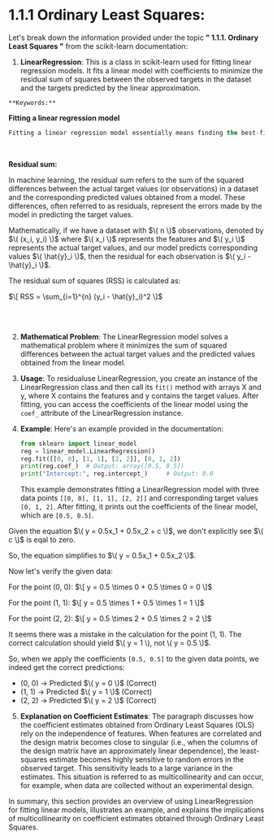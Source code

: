 
# 1.1.1 Ordinary Least Squares:

Let's break down the information provided under the topic **" 1.1.1. Ordinary Least Squares "** from the scikit-learn documentation:

1. **LinearRegression**: This is a class in scikit-learn used for fitting linear regression models. It fits a linear model with coefficients to minimize the residual sum of squares between the observed targets in the dataset and the targets predicted by the linear approximation.

`**Keywords:**`
 <br>

**Fitting a linear regression model**
 <br>

```sql
Fitting a linear regression model essentially means finding the best-fitting line (or hyperplane in higher dimensions) that describes the relationship between the independent variables (features) and the dependent variable (target) in the given dataset. The process involves determining the coefficients (weights) for each independent variable in order to minimize the difference between the actual target values and the values predicted by the linear equation.
```
<br>

**Residual sum:**

In machine learning, the residual sum refers to the sum of the squared differences between the actual target values (or observations) in a dataset and the corresponding predicted values obtained from a model. These differences, often referred to as residuals, represent the errors made by the model in predicting the target values.

Mathematically, if we have a dataset with $\( n \)$ observations, denoted by $\( (x_i, y_i) \)$ where $\( x_i \)$ represents the features and $\( y_i \)$ represents the actual target values, and our model predicts corresponding values $\( \hat{y}_i \)$, then the residual for each observation is $\( y_i - \hat{y}_i \)$.

The residual sum of squares (RSS) is calculated as:

$\[ RSS = \sum_{i=1}^{n} (y_i - \hat{y}_i)^2 \]$

<br> <br>

2. **Mathematical Problem**: The LinearRegression model solves a mathematical problem where it minimizes the sum of squared differences between the actual target values and the predicted values obtained from the linear model.

3. **Usage**: To residualuse LinearRegression, you create an instance of the LinearRegression class and then call its `fit()` method with arrays X and y, where X contains the features and y contains the target values. After fitting, you can access the coefficients of the linear model using the `coef_` attribute of the LinearRegression instance.

4. **Example**: Here's an example provided in the documentation:
   ```python
   from sklearn import linear_model
   reg = linear_model.LinearRegression()
   reg.fit([[0, 0], [1, 1], [2, 2]], [0, 1, 2])
   print(reg.coef_)  # Output: array([0.5, 0.5])
   print("Intercept:", reg.intercept_)     # Output: 0.0
   ```
   This example demonstrates fitting a LinearRegression model with three data points `[[0, 0], [1, 1], [2, 2]]` and corresponding target values `[0, 1, 2]`. After fitting, it prints out the coefficients of the linear model, which are `[0.5, 0.5]`.

Given the equation $\( y = 0.5x_1 + 0.5x_2 + c \)$, we don't explicitly see $\( c \)$ is eqal to zero.

So, the equation simplifies to $\( y = 0.5x_1 + 0.5x_2 \)$.

Now let's verify the given data:

For the point (0, 0):
$\[ y = 0.5 \times 0 + 0.5 \times 0 = 0 \]$

For the point (1, 1):
$\[ y = 0.5 \times 1 + 0.5 \times 1 = 1 \]$

For the point (2, 2):
$\[ y = 0.5 \times 2 + 0.5 \times 2 = 2 \]$

It seems there was a mistake in the calculation for the point (1, 1). The correct calculation should yield $\( y = 1 \), not \( y = 0.5 \)$. 

So, when we apply the coefficients `[0.5, 0.5]` to the given data points, we indeed get the correct predictions:
- (0, 0) → Predicted $\( y = 0 \)$ (Correct)
- (1, 1) → Predicted $\( y = 1 \)$ (Correct)
- (2, 2) → Predicted $\( y = 2 \)$ (Correct)


5. **Explanation on Coefficient Estimates**: The paragraph discusses how the coefficient estimates obtained from Ordinary Least Squares (OLS) rely on the independence of features. When features are correlated and the design matrix becomes close to singular (i.e., when the columns of the design matrix have an approximately linear dependence), the least-squares estimate becomes highly sensitive to random errors in the observed target. This sensitivity leads to a large variance in the estimates. This situation is referred to as multicollinearity and can occur, for example, when data are collected without an experimental design.

In summary, this section provides an overview of using LinearRegression for fitting linear models, illustrates an example, and explains the implications of multicollinearity on coefficient estimates obtained through Ordinary Least Squares.
